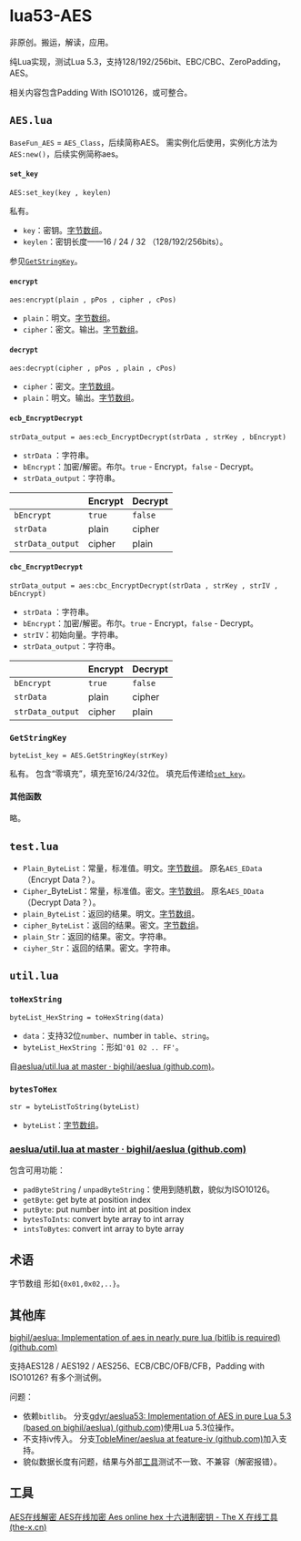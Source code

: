 # lua53-AES

非原创。搬运，解读，应用。

纯Lua实现，测试Lua 5.3，支持128/192/256bit、EBC/CBC、ZeroPadding，AES。

相关内容包含Padding With ISO10126，或可整合。

## `AES.lua`

`BaseFun_AES` = `AES_Class`，后续简称AES。
需实例化后使用，实例化方法为`AES:new()`，后续实例简称aes。

#### `set_key`

`AES:set_key(key , keylen)`

私有。

- `key`：密钥。[字节数组](#字节数组)。
- `keylen`：密钥长度——16 / 24 / 32 （128/192/256bits）。

参见[`GetStringKey`](#GetStringKey)。

#### `encrypt`

 `aes:encrypt(plain , pPos , cipher , cPos)`

- `plain`：明文。[字节数组](#字节数组)。
- `cipher`：密文。输出。[字节数组](#字节数组)。

#### `decrypt`

`aes:decrypt(cipher , pPos , plain , cPos)`

- `cipher`：密文。[字节数组](#字节数组)。
- `plain`：明文。输出。[字节数组](#字节数组)。

#### `ecb_EncryptDecrypt`

`strData_output = aes:ecb_EncryptDecrypt(strData , strKey , bEncrypt)`

- `strData` ：字符串。
- `bEncrypt`：加密/解密。布尔。`true` - Encrypt，`false` - Decrypt。
- `strData_output`：字符串。

|                  | Encrypt | Decrypt |
| ---------------- | ------- | ------- |
| `bEncrypt`       | `true`  | `false` |
| `strData`        | plain   | cipher  |
| `strData_output` | cipher  | plain   |

#### `cbc_EncryptDecrypt`

`strData_output = aes:cbc_EncryptDecrypt(strData , strKey , strIV , bEncrypt)`

- `strData` ：字符串。
- `bEncrypt`：加密/解密。布尔。`true` - Encrypt，`false` - Decrypt。
- `strIV`：初始向量。字符串。
- `strData_output`：字符串。

|                  | Encrypt | Decrypt |
| ---------------- | ------- | ------- |
| `bEncrypt`       | `true`  | `false` |
| `strData`        | plain   | cipher  |
| `strData_output` | cipher  | plain   |

### `GetStringKey`

`byteList_key = AES.GetStringKey(strKey)`

私有。
包含“零填充”，填充至16/24/32位。
填充后传递给[`set_key`](#set_key)。

#### 其他函数

略。

## `test.lua`

- `Plain_ByteList`：常量，标准值。明文。[字节数组](#字节数组)。
  原名`AES_EData`（Encrypt Data？）。
- `Cipher`_ByteList：常量，标准值。密文。[字节数组](#字节数组)。
  原名`AES_DData`（Decrypt Data？）。
- `plain_ByteList`：返回的结果。明文。[字节数组](#字节数组)。
- `cipher_ByteList`：返回的结果。密文。[字节数组](#字节数组)。
- `plain_Str`：返回的结果。密文。字符串。
- `ciyher_Str`：返回的结果。密文。字符串。

## `util.lua`

### `toHexString`

`byteList_HexString = toHexString(data)`

- `data`：支持32位`number`、number in `table`、`string`。
- `byteList_HexString` ：形如`'01 02 .. FF'`。

自[aeslua/util.lua at master · bighil/aeslua (github.com)](https://github.com/bighil/aeslua/blob/master/src/aeslua/util.lua)。

### `bytesToHex`

`str = byteListToString(byteList)`

- `byteList`：[字节数组](#字节数组)。

### [aeslua/util.lua at master · bighil/aeslua (github.com)](https://github.com/bighil/aeslua/blob/master/src/aeslua/util.lua)

包含可用功能：

- `padByteString` / `unpadByteString`：使用到随机数，貌似为ISO10126。
- `getByte`: get byte at position index
- `putByte`: put number into int at position index
- `bytesToInts`: convert byte array to int array
- `intsToBytes`: convert int array to byte array

## 术语

<a name="字节数组">字节数组</a> 形如`{0x01,0x02,..}`。

## 其他库

[bighil/aeslua: Implementation of aes in nearly pure lua (bitlib is required) (github.com)](https://github.com/bighil/aeslua)

支持AES128 / AES192 / AES256、ECB/CBC/OFB/CFB，Padding with ISO10126?
有多个测试例。

问题：

- 依赖`bitlib`。
  分支[gdyr/aeslua53: Implementation of AES in pure Lua 5.3 \(based on bighil/aeslua) (github.com)](https://github.com/gdyr/aeslua53)使用Lua 5.3位操作。
- 不支持iv传入。
  分支[TobleMiner/aeslua at feature-iv (github.com)](https://github.com/TobleMiner/aeslua/tree/feature-iv)加入支持。
- 貌似数据长度有问题，结果与外部[工具](#工具)测试不一致、不兼容（解密报错）。

## 工具

[AES在线解密 AES在线加密 Aes online hex 十六进制密钥 - The X 在线工具 (the-x.cn)](https://the-x.cn/cryptography/Aes.aspx)
